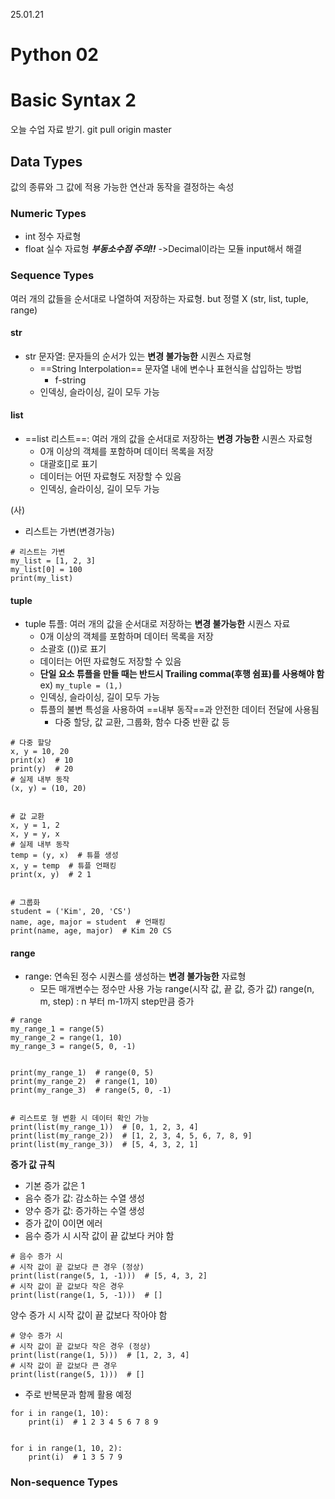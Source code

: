 25.01.21

# Python 02 
# Basic Syntax 2

오늘 수업 자료 받기. git pull origin master

## Data Types
값의 종류와 그 값에 적용  가능한 연산과 동작을 결정하는 속성

### Numeric Types
- int 정수 자료형
- float 실수 자료형 ***부동소수점 주의!!*** ->Decimal이라는 모듈 input해서 해결

### Sequence Types
여러 개의 값들을 순서대로 나열하여 저장하는 자료형. but 정렬 X
(str, list, tuple, range)

#### str
- str 문자열: 문자들의 순서가 있는 **변경 불가능한** 시퀀스 자료형
  - ==String Interpolation== 문자열 내에 변수나 표현식을 삽입하는 방법
    - f-string
  - 인덱싱, 슬라이싱, 길이 모두 가능

#### list
- ==list 리스트==: 여러 개의 값을 순서대로 저장하는 **변경 가능한** 시퀀스 자료형
  - 0개 이상의 객체를 포함하며 데이터 목록을 저장
  - 대괄호[]로 표기
  - 데이터는 어떤 자료형도 저장할 수 있음
  - 인덱싱, 슬라이싱, 길이 모두 가능

(사)

- 리스트는 가변(변경가능)
```
# 리스트는 가변
my_list = [1, 2, 3]
my_list[0] = 100
print(my_list)
```

#### tuple
- tuple 튜플: 여러 개의 값을 순서대로 저장하는 **변경 불가능한** 시퀀스 자료
  - 0개 이상의 객체를 포함하며 데이터 목록을 저장
  - 소괄호 (())로 표기
  - 데이터는 어떤 자료형도 저장할 수 있음
  - **단일 요소 튜플을 만들 때는 반드시 Trailing comma(후행 쉼표)를 사용해야 함**
	  ex) `my_tuple = (1,)`
  - 인덱싱, 슬라이싱, 길이 모두 가능
  - 튜플의 불변 특성을 사용하여 ==내부 동작==과 안전한 데이터 전달에 사용됨
    - 다중 할당, 값 교환, 그룹화, 함수 다중 반환 값 등
```
# 다중 할당
x, y = 10, 20
print(x)  # 10
print(y)  # 20
# 실제 내부 동작
(x, y) = (10, 20)


# 값 교환
x, y = 1, 2
x, y = y, x
# 실제 내부 동작
temp = (y, x)  # 튜플 생성
x, y = temp  # 튜플 언패킹
print(x, y)  # 2 1


# 그룹화
student = ('Kim', 20, 'CS')
name, age, major = student  # 언패킹
print(name, age, major)  # Kim 20 CS
```

#### range
- range: 연속된 정수 시퀀스를 생성하는 **변경 불가능한** 자료형
  - 모든 매개변수는 정수만 사용 가능
  range(시작 값, 끝 값, 증가 값)
  range(n, m, step) : n 부터 m-1까지 step만큼 증가
```
# range
my_range_1 = range(5)
my_range_2 = range(1, 10)
my_range_3 = range(5, 0, -1)


print(my_range_1)  # range(0, 5)
print(my_range_2)  # range(1, 10)
print(my_range_3)  # range(5, 0, -1)


# 리스트로 형 변환 시 데이터 확인 가능
print(list(my_range_1))  # [0, 1, 2, 3, 4]
print(list(my_range_2))  # [1, 2, 3, 4, 5, 6, 7, 8, 9]
print(list(my_range_3))  # [5, 4, 3, 2, 1]
```
**증가 값 규칙**
- 기본 증가 값은 1
- 음수 증가 값: 감소하는 수열 생성
- 양수 증가 값: 증가하는 수열 생성
- 증가 값이 0이면 에러
- 음수 증가 시 시작 값이 끝 값보다 커야 함
```
# 음수 증가 시
# 시작 값이 끝 값보다 큰 경우 (정상)
print(list(range(5, 1, -1)))  # [5, 4, 3, 2]
# 시작 값이 끝 값보다 작은 경우
print(list(range(1, 5, -1)))  # []
```
양수 증가 시 시작 값이 끝 값보다 작아야 함
```
# 양수 증가 시
# 시작 값이 끝 값보다 작은 경우 (정상)
print(list(range(1, 5)))  # [1, 2, 3, 4]
# 시작 값이 끝 값보다 큰 경우
print(list(range(5, 1)))  # []
```
- 주로 반복문과 함께 활용 예정
```
for i in range(1, 10):
    print(i)  # 1 2 3 4 5 6 7 8 9


for i in range(1, 10, 2):
    print(i)  # 1 3 5 7 9
```
### Non-sequence Types
